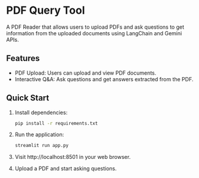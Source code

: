 # PDF Query Tool

A PDF Reader that allows users to upload PDFs and ask questions to get information from the uploaded documents using LangChain and Gemini APIs.

## Features

- PDF Upload: Users can upload and view PDF documents.
- Interactive Q&A: Ask questions and get answers extracted from the PDF.

## Quick Start

1. Install dependencies:
   ```bash
   pip install -r requirements.txt
   ```
   
2. Run the application:
   ```bash
   streamlit run app.py
   ```

3. Visit http://localhost:8501 in your web browser.
4. Upload a PDF and start asking questions.

